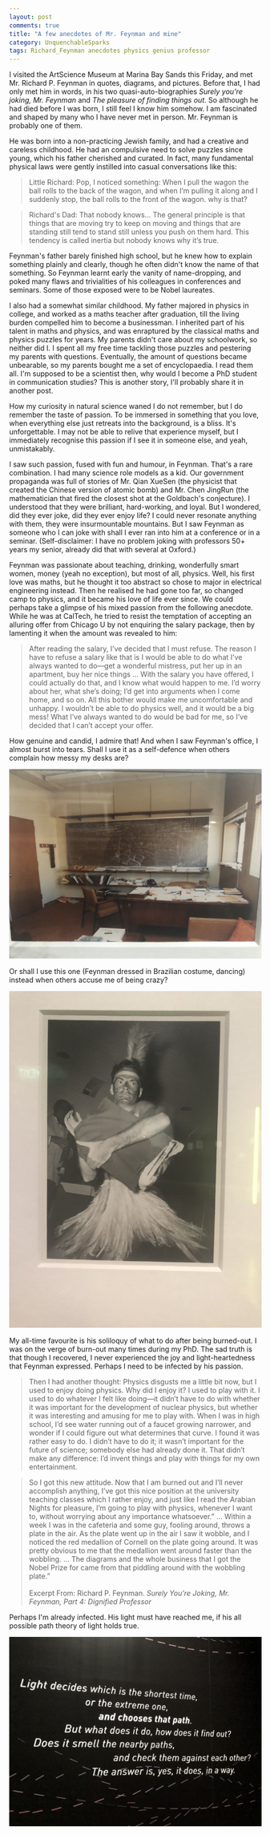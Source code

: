 ```yaml
---
layout: post
comments: true
title: "A few anecdotes of Mr. Feynman and mine"
category: UnquenchableSparks
tags: Richard_Feynman anecdotes physics genius professor
---
```


I visited the ArtScience Museum at Marina Bay Sands this Friday, and met Mr. Richard P. Feynman in quotes, diagrams, and pictures. Before that, I had only met him in words, in his two quasi-auto-biographies *Surely you're joking, Mr. Feynman* and *The pleasure of finding things out*. So although he had died before I was born, I still feel I know him somehow. I am fascinated and shaped by many who I have never met in person. Mr. Feynman is probably one of them.

He was born into a non-practicing Jewish family, and had a creative and careless childhood. He had an compulsive need to solve puzzles since young, which his father cherished and curated. In fact, many fundamental physical laws were gently instilled into casual conversations like this:

> Little Richard: Pop, I noticed something: When I pull the wagon the ball rolls to the back of the wagon, and when I’m pulling it along and I suddenly stop, the ball rolls to the front of the wagon. why is that?

> Richard's Dad: That nobody knows... The general principle is that things that are moving try to keep on moving and things that are standing still tend to stand still unless you push on them hard. This tendency is called inertia but nobody knows why it’s true.

Feynman's father barely finished high school, but he knew how to explain something plainly and clearly, though he often didn't know the name of that something. So Feynman learnt early the vanity of name-dropping, and poked many flaws and trivialities of his colleagues in conferences and seminars. Some of those exposed were to be Nobel laureates.

I also had a somewhat similar childhood. My father majored in physics in college, and worked as a maths teacher after graduation, till the living burden compelled him to become a businessman. I inherited part of his talent in maths and physics, and was enraptured by the classical maths and physics puzzles for years. My parents didn't care about my schoolwork, so neither did I. I spent all my free time tackling those puzzles and pestering my parents with questions. Eventually, the amount of questions became unbearable, so my parents bought me a set of encyclopaedia. I read them all. I'm supposed to be a scientist then, why would I become a PhD student in communication studies? This is another story, I'll probably share it in another post.

How my curiosity in natural science waned I do not remember, but I do remember the taste of passion. To be immersed in something that you love, when everything else just retreats into the background, is a bliss. It's unforgettable. I may not be able to relive that experience myself, but I immediately recognise this passion if I see it in someone else, and yeah, unmistakably.

I saw such passion, fused with fun and humour, in Feynman. That's a rare combination. I had many science role models as a kid. Our government propaganda was full of stories of Mr. Qian XueSen (the physicist that created the Chinese version of atomic bomb) and Mr. Chen JingRun (the mathematician that fired the closest shot at the Goldbach's conjecture). I understood that they were brilliant, hard-working, and loyal. But I wondered, did they ever joke, did they ever enjoy life? I could never resonate anything with them, they were insurmountable mountains. But I saw Feynman as someone who I can joke with shall I ever ran into him at a conference or in a seminar. (Self-disclaimer: I have no problem joking with professors 50+ years my senior, already did that with several at Oxford.)

Feynman was passionate about teaching, drinking, wonderfully smart women, money (yeah no exception), but most of all, physics. Well, his first love was maths, but he thought it too abstract so chose to major in electrical engineering instead. Then he realised he had gone too far, so changed camp to physics, and it became his love of life ever since. We could perhaps take a glimpse of his mixed passion from the following anecdote. While he was at CalTech, he tried to resist the temptation of accepting an alluring offer from Chicago U by not enquiring the salary package, then by lamenting it when the amount was revealed to him:

>  After reading the salary, I’ve decided that I must refuse. The reason I have to refuse a salary like that is I would be able to do what I’ve always wanted to do—get a wonderful mistress, put her up in an apartment, buy her nice things … With the salary you have offered, I could actually do that, and I know what would happen to me. I’d worry about her, what she’s doing; I’d get into arguments when I come home, and so on. All this bother would make me uncomfortable and unhappy. I wouldn’t be able to do physics well, and it would be a big mess! What I’ve always wanted to do would be bad for me, so I’ve decided that I can’t accept your offer.

How genuine and candid, I admire that! And when I saw Feynman's office, I almost burst into tears. Shall I use it as a self-defence when others complain how messy my desks are?

![](/images/feynman_office.jpg)

Or shall I use this one (Feynman dressed in Brazilian costume, dancing) instead when others accuse me of being crazy?

![](/images/dancing_feynman.jpg)

My all-time favourite is his soliloquy of what to do after being burned-out. I was on the verge of burn-out many times during my PhD. The sad truth is that though I recovered, I never experienced the joy and light-heartedness that Feynman expressed. Perhaps I need to be infected by his passion.

> Then I had another thought: Physics disgusts me a little bit now, but I used to enjoy doing physics. Why did I enjoy it? I used to play with it. I used to do whatever I felt like doing—it didn’t have to do with whether it was important for the development of nuclear physics, but whether it was interesting and amusing for me to play with. When I was in high school, I’d see water running out of a faucet growing narrower, and wonder if I could figure out what determines that curve. I found it was rather easy to do. I didn’t have to do it; it wasn’t important for the future of science; somebody else had already done it. That didn’t make any difference: I’d invent things and play with things for my own entertainment.

> So I got this new attitude. Now that I am burned out and I’ll never accomplish anything, I’ve got this nice position at the university teaching classes which I rather enjoy, and just like I read the Arabian Nights for pleasure, I’m going to play with physics, whenever I want to, without worrying about any importance whatsoever.”
> ...
> Within a week I was in the cafeteria and some guy, fooling around, throws a plate in the air. As the plate went up in the air I saw it wobble, and I noticed the red medallion of Cornell on the plate going around. It was pretty obvious to me that the medallion went around faster than the wobbling.
> ...
> The diagrams and the whole business that I got the Nobel Prize for came from that piddling around with the wobbling plate.”
<br> <br>
> Excerpt From: Richard P. Feynman. *Surely You’re Joking, Mr. Feynman, Part 4: Dignified Professor*

Perhaps I'm already infected. His light must have reached me, if his all possible path theory of light holds true.

![](/images/all_possible_path.jpg)







